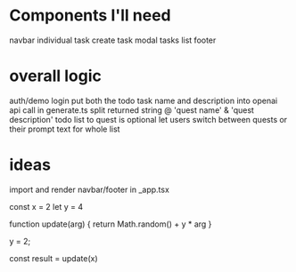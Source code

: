 # Components I'll need

navbar
individual task
create task modal
tasks list
footer

# overall logic

auth/demo login
put both the todo task name and description into openai api call in generate.ts
split returned string @ 'quest name' & 'quest description'
todo list to quest is optional
let users switch between quests or their prompt text for whole list

# ideas

import and render navbar/footer in \_app.tsx

const x = 2
let y = 4

function update(arg) {
return Math.random() + y \* arg
}

y = 2;

const result = update(x)
